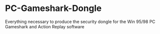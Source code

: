 # PC-Gameshark-Dongle
Everything necessary to produce the security dongle for the Win 95/98 PC Gameshark and Action Replay software
